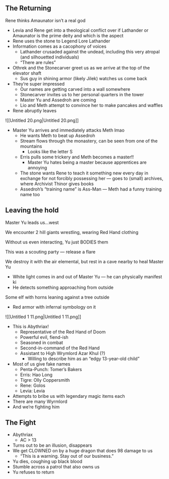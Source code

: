 ## The Returning

Rene thinks Amaunator isn’t a real god

- Levia and Rene get into a theological conflict over if Lathander or Amaunator is the prime deity and which is the aspect
- Rene uses the stone to Legend Lore Lathander
- Information comes as a cacophony of voices
    - Lathander crusaded against the undead, including this very atropal (and silhouetted individuals)
    - “There are rules”
- Othrek and the Stonecarver greet us as we arrive at the top of the elevator shaft
    - Sus guy in shining armor (likely Jilek) watches us come back
- They’re super impressed
    - Our names are getting carved into a wall somewhere
    - Stonecarver invites us to her personal quarters in the tower
    - Master Yu and Assedroh are coming
    - Lio and Meth attempt to convince her to make pancakes and waffles
- Rene abruptly leaves

![[Untitled 20.png|Untitled 20.png]]

- Master Yu arrives and immediately attacks Meth lmao
    - He wants Meth to beat up Assedroh
    - Stream flows through the monastery, can be seen from one of the mountains
        - Looks like the letter S
    - Erris pulls some trickery and Meth becomes a master!!
        - Master Yu hates being a master because apprentices are annoying
    - The stone wants Rene to teach it something new every day in exchange for not forcibly possessing her — goes to (small) archives, where Archivist Thinor gives books
    - Assedroh’s “training name” is Ass-Man — Meth had a funny training name too

## Leaving the hold

Master Yu leads us...west

We encounter 2 hill giants wrestling, wearing Red Hand clothing

Without us even interacting, Yu just BODIES them

This was a scouting party — release a flare

  

We destroy it with the air elemental, but rest in a cave nearby to heal Master Yu

- White light comes in and out of Master Yu — he can physically manifest ki
- He detects something approaching from outside

Some elf with horns leaning against a tree outside

- Red armor with infernal symbology on it

![[Untitled 1 11.png|Untitled 1 11.png]]

- This is Abythriax!
    - Representative of the Red Hand of Doom
    - Powerful evil, fiend-ish
    - Seasoned in combat
    - Second-in-command of the Red Hand
    - Assistant to High Wrymlord Azar Khul (?)
        - Willing to describe him as an “edgy 13-year-old child”
- Most of us give fake names
    - Penta-Punch: Tomer’s Bakers
    - Erris: Hao Long
    - Tigre: Olly Coppersmith
    - Rene: Golos
    - Levia: Levia
- Attempts to bribe us with legendary magic items each
- There are many Wyrmlord
- And we’re fighting him

## The Fight

- Abythriax
    - AC > 13
- Turns out to be an illusion, disappears
- We get CLOWNED on by a huge dragon that does 98 damage to us
    - “This is a warning. Stay out of our business.”
- Yu dies, coughing up black blood
- Stumble across a patrol that also owns us
- Yu refuses to return